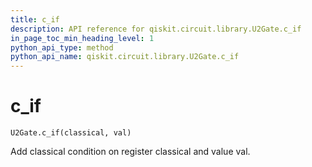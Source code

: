 ```yaml
---
title: c_if
description: API reference for qiskit.circuit.library.U2Gate.c_if
in_page_toc_min_heading_level: 1
python_api_type: method
python_api_name: qiskit.circuit.library.U2Gate.c_if
---
```


# c\_if

<span id="qiskit.circuit.library.U2Gate.c_if" />

`U2Gate.c_if(classical, val)`

Add classical condition on register classical and value val.


